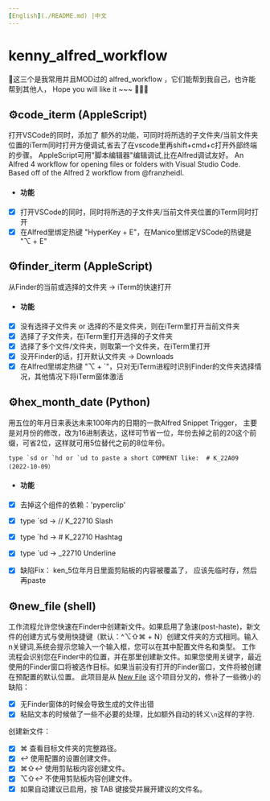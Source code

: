```yaml
---
[English](./README.md) |中文
---
```


# kenny_alfred_workflow

🌈这三个是我常用并且MOD过的 alfred_workflow ，它们能帮到我自己，也许能帮到其他人， Hope you will like it ~~~ 🍺🌸🦀



## ⚙️code_iterm (AppleScript)

打开VSCode的同时，添加了 额外的功能，可同时将所选的子文件夹/当前文件夹位置的iTerm同时打开方便调试,省去了在vscode里再shift+cmd+c打开外部终端的步骤。  AppleScript可用"脚本编辑器"编辑调试,比在Alfred调试友好。
An Alfred 4 workflow for opening files or folders with Visual Studio Code. Based off of the Alfred 2 workflow from @franzheidl.

- #### 功能
- [x] 打开VSCode的同时，同时将所选的子文件夹/当前文件夹位置的iTerm同时打开
- [x] 在Alfred里绑定热键 "HyperKey +  E"，在Manico里绑定VSCode的热键是 "⌥ + E"

## ⚙️finder_iterm (AppleScript)

从Finder的当前或选择的文件夹 → iTerm的快速打开

- #### 功能
- [x] 没有选择子文件夹 or 选择的不是文件夹，则在iTerm里打开当前文件夹
- [x] 选择了子文件夹，在iTerm里打开选择的子文件夹
- [x] 选择了多个文件/文件夹，则取第一个文件夹，在iTerm里打开
- [x] 没开Finder的话，打开默认文件夹 → Downloads
- [x] 在Alfred里绑定热键 "⌥ +  `"，只对无iTerm进程时识别Finder的文件夹选择情况，其他情况下将iTerm窗体激活

## ⚙️hex_month_date (Python)

用五位的年月日来表达未来100年内的日期的一款Alfred Snippet Trigger， 主要是对月份的修改，改为16进制表达，这样可节省一位，年份去掉之前的20这个前缀，可省2位，这样就可用5位替代之前的8位年份。

```shell
type `sd or `hd or `ud to paste a short COMMENT like:  # K_22A09 (2022-10-09）
```

- #### 功能
- [x] 去掉这个组件的依赖：'pyperclip'
- [x] type `sd → // K_22710 Slash
- [x] type `hd → # K_22710 Hashtag
- [x] type `ud → _22710 Underline
- [x] 缺陷Fix： ken_5位年月日里面剪贴板的内容被覆盖了， 应该先临时存，然后再paste


## ⚙️new_file (shell)

工作流程允许您快速在Finder中创建新文件。如果启用了急速(post-haste)，新文件的创建方式与使用快捷键（默认：^⌥⇧⌘ + N）创建文件夹的方式相同。输入n关键词,系统会提示您输入一个输入框，您可以在其中配置文件名和类型。
工作流程会识别您在Finder中的位置，并在那里创建新文件。如果您使用关键字，最近使用的Finder窗口将被选作目标。如果当前没有打开的Finder窗口，文件将被创建在预配置的默认位置。
此项目是从 [New File](https://github.com/zeitlings/alfred-workflows?tab=readme-ov-file#18-new-file) 这个项目分叉的，修补了一些微小的缺陷：
- [x] 无Finder窗体的时候会导致生成的文件出错
- [x] 粘贴文本的时候做了一些不必要的处理，比如额外自动的转义`\n`这样的字符.

创建新文件：
- [x] ⌘ 查看目标文件夹的完整路径。
- [x] ↩ 使用配置的设置创建文件。
- [x] ⌘⇧↩ 使用剪贴板内容创建文件。
- [x] ⌥⇧↩ 不使用剪贴板内容创建文件。
- [x] 如果自动建议已启用，按 TAB 键接受并展开建议的文件名。
